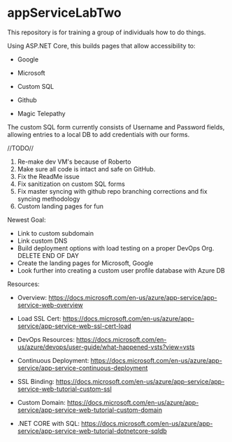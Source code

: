 # appServiceLabTwo
This repository is for training a group of individuals how to do things. 

Using ASP.NET Core, this builds pages that allow accessibility to:

  - Google
  
  - Microsoft
  
  - Custom SQL
  
  - Github
  
  - Magic Telepathy 
  
The custom SQL form currently consists of Username and Password fields, allowing entries to a local DB to add credentials with our forms.
  
//TODO//
1. Re-make dev VM's because of Roberto
2. Make sure all code is intact and safe on GitHub.
3. Fix the ReadMe issue
4. Fix sanitization on custom SQL forms
5. Fix master syncing with github repo branching corrections and fix syncing methodology 
6. Custom landing pages for fun


Newest Goal:
- Link to custom subdomain
- Link custom DNS
- Build deployment options with load testing on a proper DevOps Org. DELETE END OF DAY
- Create the landing pages for Microsoft, Google
- Look further into creating a custom user profile database with Azure DB



Resources:

- Overview: https://docs.microsoft.com/en-us/azure/app-service/app-service-web-overview

- Load SSL Cert: https://docs.microsoft.com/en-us/azure/app-service/app-service-web-ssl-cert-load

- DevOps Resources: https://docs.microsoft.com/en-us/azure/devops/user-guide/what-happened-vsts?view=vsts

- Continuous Deployment: https://docs.microsoft.com/en-us/azure/app-service/app-service-continuous-deployment

- SSL Binding: https://docs.microsoft.com/en-us/azure/app-service/app-service-web-tutorial-custom-ssl

- Custom Domain: https://docs.microsoft.com/en-us/azure/app-service/app-service-web-tutorial-custom-domain

- .NET CORE with SQL: https://docs.microsoft.com/en-us/azure/app-service/app-service-web-tutorial-dotnetcore-sqldb
